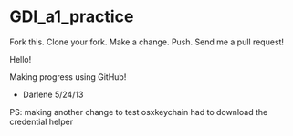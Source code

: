 GDI_a1_practice
===============

Fork this.  Clone your fork.  Make a change.  Push.  Send me a pull request!


Hello!

Making progress using GitHub!

- Darlene 5/24/13

PS: making another change to test osxkeychain
    had to download the credential helper

